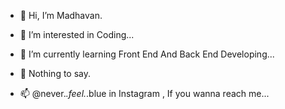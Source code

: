 - 👋 Hi, I’m Madhavan.
- 👀 I’m interested in Coding...
- 🌱 I’m currently learning Front End And Back End Developing...
- 💞️ Nothing to say.

- 📫 @never._.feel._.blue in Instagram , If you wanna reach me...

<!---
MaDy2002/MaDy2002 is a ✨ special ✨ repository because its `README.md` (this file) appears on your GitHub profile.
You can click the Preview link to take a look at your changes.
--->
